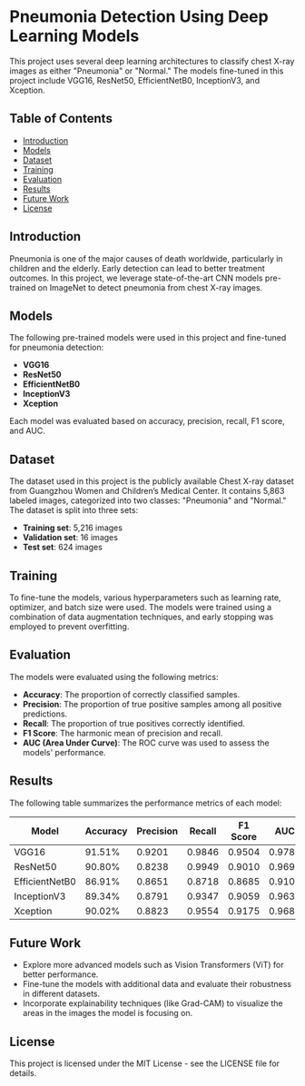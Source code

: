 # Pneumonia Detection Using Deep Learning Models

This project uses several deep learning architectures to classify chest X-ray images as either "Pneumonia" or "Normal." The models fine-tuned in this project include VGG16, ResNet50, EfficientNetB0, InceptionV3, and Xception.

## Table of Contents
- [Introduction](#introduction)
- [Models](#models)
- [Dataset](#dataset)
- [Training](#training)
- [Evaluation](#evaluation)
- [Results](#results)
- [Future Work](#future-work)
- [License](#license)

## Introduction
Pneumonia is one of the major causes of death worldwide, particularly in children and the elderly. Early detection can lead to better treatment outcomes. In this project, we leverage state-of-the-art CNN models pre-trained on ImageNet to detect pneumonia from chest X-ray images.

## Models
The following pre-trained models were used in this project and fine-tuned for pneumonia detection:
- **VGG16**
- **ResNet50**
- **EfficientNetB0**
- **InceptionV3**
- **Xception**

Each model was evaluated based on accuracy, precision, recall, F1 score, and AUC.

## Dataset
The dataset used in this project is the publicly available Chest X-ray dataset from Guangzhou Women and Children’s Medical Center. It contains 5,863 labeled images, categorized into two classes: "Pneumonia" and "Normal." The dataset is split into three sets:
- **Training set**: 5,216 images
- **Validation set**: 16 images
- **Test set**: 624 images

## Training
To fine-tune the models, various hyperparameters such as learning rate, optimizer, and batch size were used. The models were trained using a combination of data augmentation techniques, and early stopping was employed to prevent overfitting.

## Evaluation
The models were evaluated using the following metrics:
- **Accuracy**: The proportion of correctly classified samples.
- **Precision**: The proportion of true positive samples among all positive predictions.
- **Recall**: The proportion of true positives correctly identified.
- **F1 Score**: The harmonic mean of precision and recall.
- **AUC (Area Under Curve)**: The ROC curve was used to assess the models' performance.

## Results
The following table summarizes the performance metrics of each model:

| Model           | Accuracy | Precision | Recall  | F1 Score | AUC    |
|-----------------|----------|-----------|---------|----------|--------|
| VGG16           | 91.51%   | 0.9201    | 0.9846  | 0.9504   | 0.9788 |
| ResNet50        | 90.80%   | 0.8238    | 0.9949  | 0.9010   | 0.9697 |
| EfficientNetB0  | 86.91%   | 0.8651    | 0.8718  | 0.8685   | 0.9102 |
| InceptionV3     | 89.34%   | 0.8791    | 0.9347  | 0.9059   | 0.9635 |
| Xception        | 90.02%   | 0.8823    | 0.9554  | 0.9175   | 0.9685 |

## Future Work
- Explore more advanced models such as Vision Transformers (ViT) for better performance.
- Fine-tune the models with additional data and evaluate their robustness in different datasets.
- Incorporate explainability techniques (like Grad-CAM) to visualize the areas in the images the model is focusing on.

## License
This project is licensed under the MIT License - see the LICENSE file for details.

